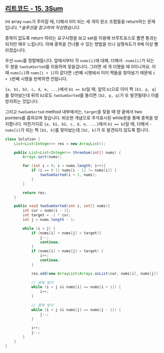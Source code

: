 ## [리트코드 - 15. 3Sum](https://leetcode.com/problems/3sum/description/)

int array `nums`가 주어질 때, 더해서 0이 되는 세 개의 원소 조합들을 return하는 문제입니다. **솔루션을 참고하여 작성했습니다.*

중복이 없도록 return 하라는 요구사항을 보고 set을 이용해 브루트포스로 풀면 통과는 되지만 매우 느립니다. 아예 중복을 건너뛸 수 있는 방법을 쓰니 실행속도가 6배 이상 빨라졌습니다.

우선 `nums`를 정렬해둡니다. 앞에서부터 각 `nums[i]`에 대해, 더해서 `-nums[i]`가 되는 두 쌍을 `twoSumSorted`를 이용하여 찾을겁니다. 그러면 세 개 더했을 때 0이니까요. 이 때 `nums[i]`와 `nums[i + 1]`이 같다면 `i`번째 시행에서 이미 짝들을 찾아놨기 때문에 `i + 1`번째 시행을 반복하면 안됩니다.

`{a, b1, b2, c, d, e, ...}`에서 `b1 == b2`일 때,
앞의 `b1`으로 이미 짝 `[b1, p, q]`를 찾아놨는데 뒤의 `b2`로도 `twoSumSorted`를 돌리면 `[b2, p, q]`가 또 발견될테니 이를 방지하는 것입니다.

그리고 `twoSumSorted` method 내부에서는, `target`을 찾을 때 양 끝에서 two pointers를 좁혀오며 찾습니다. 비슷한 개념으로 주석표시된 while문을 통해 중복을 방지합니다.
마찬가지로 `{a, b1, b2, c, d, e, ...}`에서 `b1 == b2`일 때,
더해서 `-nums[i]`가 되는 짝 `[b1, k]`를 찾아놨는데 `[b2, k]`가 또 발견되지 않도록 합니다.


```java
class Solution {
    List<List<Integer>> res = new ArrayList();

    public List<List<Integer>> threeSum(int[] nums) {
        Arrays.sort(nums);

        for (int i = 0; i < nums.length; i++){
            if (i == 0 || nums[i - 1] != nums[i]) {
                twoSumSorted(i + 1, nums);
            }
        }

        return res;
    }

    public void twoSumSorted(int i, int[] nums){
        int cur = nums[i - 1];
        int target = -1 * cur;
        int j = nums.length - 1;

        while (i < j) {
            if (nums[i] + nums[j] > target){
                j--;
                continue;
            }
            if (nums[i] + nums[j] < target) {
                i++;
                continue;
            }

            res.add(new ArrayList(Arrays.asList(cur, nums[i], nums[j])));
                
            // 중복 방지
            while (i < j && nums[i] == nums[i + 1]) {
                i++;
            }
            
            // 중복 방지
            while (i < j && nums[j] == nums[j - 1]) {
                j--;
            }
            
            i++;
            j--; 
        }
    }
}
```
